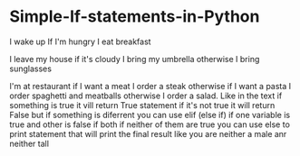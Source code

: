 # Simple-If-statements-in-Python

I wake up
If I'm hungry
    I eat breakfast

I leave my house
if it's cloudy
    I bring my umbrella
otherwise
    I bring sunglasses

I'm at restaurant
if I want a meat
    I order a steak
otherwise if I want a pasta
    I order spaghetti and meatballs
otherwise
    I order a salad.
Like in the text if something is true it vill return True statement if it's not true it will return False but if something is diferrent you can use elif (else if)
if one variable is true and other is false if both if neither of them are true you can use else to print statement that will print the final result like you are neither a male anr neither tall
